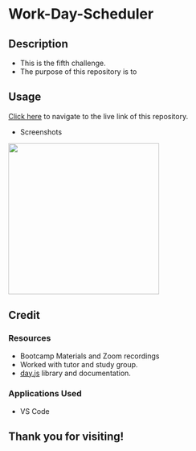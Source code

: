 # Work-Day-Scheduler

## Description

- This is the fifth challenge.
- The purpose of this repository is to

## Usage

[Click here](https://hbarry89.github.io/Work-Day-Scheduler/) to navigate to the live link of this repository.

- Screenshots

<img src="*" width="300" height="300">

## Credit

### Resources
- Bootcamp Materials and Zoom recordings
- Worked with tutor and study group.
- [day.js](https://day.js.org/docs/en/display/format) library and documentation.

### Applications Used
- VS Code

## Thank you for visiting!

